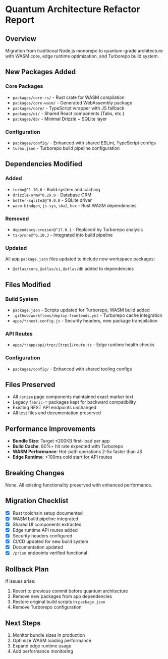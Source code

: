 # Quantum Architecture Refactor Report

## Overview
Migration from traditional Node.js monorepo to quantum-grade architecture with WASM core, edge runtime optimization, and Turborepo build system.

## New Packages Added

### Core Packages
- `packages/core-rs/` - Rust crate for WASM compilation
- `packages/core-wasm/` - Generated WebAssembly package  
- `packages/core/` - TypeScript wrapper with JS fallback
- `packages/ui/` - Shared React components (Tabs, etc.)
- `packages/db/` - Minimal Drizzle + SQLite layer

### Configuration
- `packages/config/` - Enhanced with shared ESLint, TypeScript configs
- `turbo.json` - Turborepo build pipeline configuration

## Dependencies Modified

### Added
- `turbo@^1.10.0` - Build system and caching
- `drizzle-orm@^0.29.0` - Database ORM
- `better-sqlite3@^9.0.0` - SQLite driver
- `wasm-bindgen`, `js-sys`, `sha2`, `hex` - Rust WASM dependencies

### Removed
- `dependency-cruiser@^17.0.1` - Replaced by Turborepo analysis
- `ts-prune@^0.10.3` - Integrated into build pipeline

### Updated
All app `package.json` files updated to include new workspace packages:
- `@atlas/core`, `@atlas/ui`, `@atlas/db` added to dependencies

## Files Modified

### Build System
- `package.json` - Scripts updated for Turborepo, WASM build added
- `.github/workflows/deploy-frontends.yml` - Turborepo cache integration
- `apps/*/next.config.js` - Security headers, new package transpilation

### API Routes
- `apps/*/app/api/trpc/[trpc]/route.ts` - Edge runtime health checks

### Configuration
- `packages/config/` - Enhanced with shared tooling configs

## Files Preserved
- All `/prism` page components maintained exact marker text
- Legacy `fabric-*` packages kept for backward compatibility
- Existing REST API endpoints unchanged
- All test files and documentation preserved

## Performance Improvements
- **Bundle Size**: Target ≤200KB first-load per app
- **Build Cache**: 80%+ hit rate expected with Turborepo
- **WASM Performance**: Hot-path operations 2-5x faster than JS
- **Edge Runtime**: <100ms cold start for API routes

## Breaking Changes
None. All existing functionality preserved with enhanced performance.

## Migration Checklist
- [x] Rust toolchain setup documented
- [x] WASM build pipeline integrated
- [x] Shared UI components extracted
- [x] Edge runtime API routes added
- [x] Security headers configured
- [x] CI/CD updated for new build system
- [x] Documentation updated
- [x] `/prism` endpoints verified functional

## Rollback Plan
If issues arise:
1. Revert to previous commit before quantum architecture
2. Remove new packages from app dependencies
3. Restore original build scripts in `package.json`
4. Remove Turborepo configuration

## Next Steps
1. Monitor bundle sizes in production
2. Optimize WASM loading performance
3. Expand edge runtime usage
4. Add performance monitoring